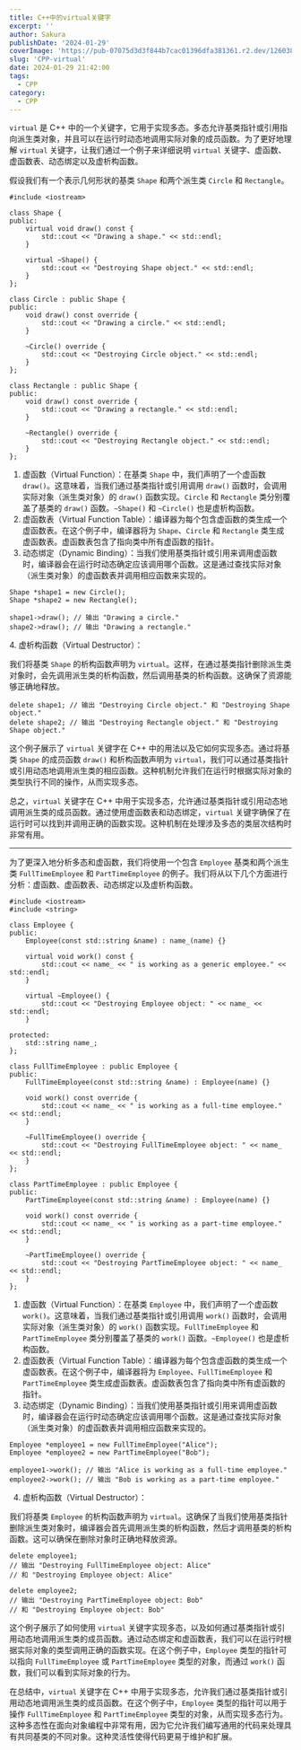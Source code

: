 ```yaml
---
title: C++中的virtual关键字
excerpt: '' 
author: Sakura
publishDate: '2024-01-29'
coverImage: 'https://pub-07075d3d3f844b7cac01396dfa381361.r2.dev/126038359_p0_master1200.jpg' 
slug: 'CPP-virtual'
date: 2024-01-29 21:42:00
tags:
  - CPP
category:
  - CPP
---
```


<!-- wp:paragraph -->
<p><code>virtual</code> 是 C++ 中的一个关键字，它用于实现多态。多态允许基类指针或引用指向派生类对象，并且可以在运行时动态地调用实际对象的成员函数。为了更好地理解 <code>virtual</code> 关键字，让我们通过一个例子来详细说明 <code>virtual</code> 关键字、虚函数、虚函数表、动态绑定以及虚析构函数。</p>
<!-- /wp:paragraph -->

<!-- wp:paragraph -->
<p>假设我们有一个表示几何形状的基类 <code>Shape</code> 和两个派生类 <code>Circle</code> 和 <code>Rectangle</code>。</p>
<!-- /wp:paragraph -->

<!-- wp:code -->
<pre class="wp-block-code"><code>#include &lt;iostream>

class Shape {
public:
    virtual void draw() const {
        std::cout &lt;&lt; "Drawing a shape." &lt;&lt; std::endl;
    }
    
    virtual ~Shape() {
        std::cout &lt;&lt; "Destroying Shape object." &lt;&lt; std::endl;
    }
};

class Circle : public Shape {
public:
    void draw() const override {
        std::cout &lt;&lt; "Drawing a circle." &lt;&lt; std::endl;
    }

    ~Circle() override {
        std::cout &lt;&lt; "Destroying Circle object." &lt;&lt; std::endl;
    }
};

class Rectangle : public Shape {
public:
    void draw() const override {
        std::cout &lt;&lt; "Drawing a rectangle." &lt;&lt; std::endl;
    }

    ~Rectangle() override {
        std::cout &lt;&lt; "Destroying Rectangle object." &lt;&lt; std::endl;
    }
};
</code></pre>
<!-- /wp:code -->

<!-- wp:list {"ordered":true} -->
<ol><!-- wp:list-item -->
<li>虚函数（Virtual Function）：在基类 <code>Shape</code> 中，我们声明了一个虚函数 <code>draw()</code>。这意味着，当我们通过基类指针或引用调用 <code>draw()</code> 函数时，会调用实际对象（派生类对象）的 <code>draw()</code> 函数实现。<code>Circle</code> 和 <code>Rectangle</code> 类分别覆盖了基类的 <code>draw()</code> 函数。<code>~Shape()</code> 和 <code>~Circle()</code> 也是虚析构函数。</li>
<!-- /wp:list-item -->

<!-- wp:list-item -->
<li>虚函数表（Virtual Function Table）：编译器为每个包含虚函数的类生成一个虚函数表。在这个例子中，编译器将为 <code>Shape</code>、<code>Circle</code> 和 <code>Rectangle</code> 类生成虚函数表。虚函数表包含了指向类中所有虚函数的指针。</li>
<!-- /wp:list-item -->

<!-- wp:list-item -->
<li>动态绑定（Dynamic Binding）：当我们使用基类指针或引用来调用虚函数时，编译器会在运行时动态确定应该调用哪个函数。这是通过查找实际对象（派生类对象）的虚函数表并调用相应函数来实现的。</li>
<!-- /wp:list-item --></ol>
<!-- /wp:list -->

<!-- wp:code -->
<pre class="wp-block-code"><code>Shape *shape1 = new Circle();
Shape *shape2 = new Rectangle();

shape1->draw(); // 输出 "Drawing a circle."
shape2->draw(); // 输出 "Drawing a rectangle."
</code></pre>
<!-- /wp:code -->

<!-- wp:paragraph -->
<p>4. 虚析构函数（Virtual Destructor）：</p>
<!-- /wp:paragraph -->

<!-- wp:paragraph -->
<p>我们将基类 <code>Shape</code> 的析构函数声明为 <code>virtual</code>。这样，在通过基类指针删除派生类对象时，会先调用派生类的析构函数，然后调用基类的析构函数。这确保了资源能够正确地释放。</p>
<!-- /wp:paragraph -->

<!-- wp:code -->
<pre class="wp-block-code"><code>delete shape1; // 输出 "Destroying Circle object." 和 "Destroying Shape object."
delete shape2; // 输出 "Destroying Rectangle object." 和 "Destroying Shape object."
</code></pre>
<!-- /wp:code -->

<!-- wp:paragraph -->
<p>这个例子展示了 <code>virtual</code> 关键字在 C++ 中的用法以及它如何实现多态。通过将基类 <code>Shape</code> 的成员函数 <code>draw()</code> 和析构函数声明为 <code>virtual</code>，我们可以通过基类指针或引用动态地调用派生类的相应函数。这种机制允许我们在运行时根据实际对象的类型执行不同的操作，从而实现多态。</p>
<!-- /wp:paragraph -->

<!-- wp:paragraph -->
<p>总之，<code>virtual</code> 关键字在 C++ 中用于实现多态，允许通过基类指针或引用动态地调用派生类的成员函数。通过使用虚函数表和动态绑定，<code>virtual</code> 关键字确保了在运行时可以找到并调用正确的函数实现。这种机制在处理涉及多态的类层次结构时非常有用。</p>
<!-- /wp:paragraph -->

<!-- wp:separator -->
<hr class="wp-block-separator has-alpha-channel-opacity"/>
<!-- /wp:separator -->

<!-- wp:paragraph -->
<p>为了更深入地分析多态和虚函数，我们将使用一个包含 <code>Employee</code> 基类和两个派生类 <code>FullTimeEmployee</code> 和 <code>PartTimeEmployee</code> 的例子。我们将从以下几个方面进行分析：虚函数、虚函数表、动态绑定以及虚析构函数。</p>
<!-- /wp:paragraph -->

<!-- wp:code -->
<pre class="wp-block-code"><code>#include &lt;iostream>
#include &lt;string>

class Employee {
public:
    Employee(const std::string &amp;name) : name_(name) {}

    virtual void work() const {
        std::cout &lt;&lt; name_ &lt;&lt; " is working as a generic employee." &lt;&lt; std::endl;
    }
    
    virtual ~Employee() {
        std::cout &lt;&lt; "Destroying Employee object: " &lt;&lt; name_ &lt;&lt; std::endl;
    }

protected:
    std::string name_;
};

class FullTimeEmployee : public Employee {
public:
    FullTimeEmployee(const std::string &amp;name) : Employee(name) {}

    void work() const override {
        std::cout &lt;&lt; name_ &lt;&lt; " is working as a full-time employee." &lt;&lt; std::endl;
    }

    ~FullTimeEmployee() override {
        std::cout &lt;&lt; "Destroying FullTimeEmployee object: " &lt;&lt; name_ &lt;&lt; std::endl;
    }
};

class PartTimeEmployee : public Employee {
public:
    PartTimeEmployee(const std::string &amp;name) : Employee(name) {}

    void work() const override {
        std::cout &lt;&lt; name_ &lt;&lt; " is working as a part-time employee." &lt;&lt; std::endl;
    }

    ~PartTimeEmployee() override {
        std::cout &lt;&lt; "Destroying PartTimeEmployee object: " &lt;&lt; name_ &lt;&lt; std::endl;
    }
};
</code></pre>
<!-- /wp:code -->

<!-- wp:list {"ordered":true} -->
<ol><!-- wp:list-item -->
<li>虚函数（Virtual Function）：在基类 <code>Employee</code> 中，我们声明了一个虚函数 <code>work()</code>。这意味着，当我们通过基类指针或引用调用 <code>work()</code> 函数时，会调用实际对象（派生类对象）的 <code>work()</code> 函数实现。<code>FullTimeEmployee</code> 和 <code>PartTimeEmployee</code> 类分别覆盖了基类的 <code>work()</code> 函数。<code>~Employee()</code> 也是虚析构函数。</li>
<!-- /wp:list-item -->

<!-- wp:list-item -->
<li>虚函数表（Virtual Function Table）：编译器为每个包含虚函数的类生成一个虚函数表。在这个例子中，编译器将为 <code>Employee</code>、<code>FullTimeEmployee</code> 和 <code>PartTimeEmployee</code> 类生成虚函数表。虚函数表包含了指向类中所有虚函数的指针。</li>
<!-- /wp:list-item -->

<!-- wp:list-item -->
<li>动态绑定（Dynamic Binding）：当我们使用基类指针或引用来调用虚函数时，编译器会在运行时动态确定应该调用哪个函数。这是通过查找实际对象（派生类对象）的虚函数表并调用相应函数来实现的。</li>
<!-- /wp:list-item --></ol>
<!-- /wp:list -->

<!-- wp:code -->
<pre class="wp-block-code"><code>Employee *employee1 = new FullTimeEmployee("Alice");
Employee *employee2 = new PartTimeEmployee("Bob");

employee1->work(); // 输出 "Alice is working as a full-time employee."
employee2->work(); // 输出 "Bob is working as a part-time employee."
</code></pre>
<!-- /wp:code -->

<!-- wp:list {"ordered":true,"start":4} -->
<ol start="4"><!-- wp:list-item -->
<li>虚析构函数（Virtual Destructor）：</li>
<!-- /wp:list-item --></ol>
<!-- /wp:list -->

<!-- wp:paragraph -->
<p>我们将基类 <code>Employee</code> 的析构函数声明为 <code>virtual</code>。这确保了当我们使用基类指针删除派生类对象时，编译器会首先调用派生类的析构函数，然后才调用基类的析构函数。这可以确保在删除对象时正确地释放资源。</p>
<!-- /wp:paragraph -->

<!-- wp:code -->
<pre class="wp-block-code"><code>delete employee1; 
// 输出 "Destroying FullTimeEmployee object: Alice" 
// 和 "Destroying Employee object: Alice"

delete employee2; 
// 输出 "Destroying PartTimeEmployee object: Bob" 
// 和 "Destroying Employee object: Bob"
</code></pre>
<!-- /wp:code -->

<!-- wp:paragraph -->
<p>这个例子展示了如何使用 <code>virtual</code> 关键字实现多态，以及如何通过基类指针或引用动态地调用派生类的成员函数。通过动态绑定和虚函数表，我们可以在运行时根据实际对象的类型调用正确的函数实现。在这个例子中，<code>Employee</code> 类型的指针可以指向 <code>FullTimeEmployee</code> 或 <code>PartTimeEmployee</code> 类型的对象，而通过 <code>work()</code> 函数，我们可以看到实际对象的行为。</p>
<!-- /wp:paragraph -->

<!-- wp:paragraph -->
<p>在总结中，<code>virtual</code> 关键字在 C++ 中用于实现多态，允许我们通过基类指针或引用动态地调用派生类的成员函数。在这个例子中，<code>Employee</code> 类型的指针可以用于操作 <code>FullTimeEmployee</code> 和 <code>PartTimeEmployee</code> 类型的对象，从而实现多态行为。这种多态性在面向对象编程中非常有用，因为它允许我们编写通用的代码来处理具有共同基类的不同对象。这种灵活性使得代码更易于维护和扩展。</p>
<!-- /wp:paragraph -->

<!-- wp:paragraph -->
<p></p>
<!-- /wp:paragraph -->

<!-- wp:paragraph -->
<p></p>
<!-- /wp:paragraph -->